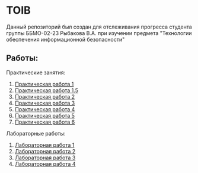 <h1>TOIB</h1>

Данный репозиторий был создан для отслеживания прогресса студента группы ББМО-02-23 Рыбакова В.А. при изучении предмета "Технологии обеспечения информационной безопасности"

## Работы:

Практические занятия:

1. [Практическая работа 1](https://github.com/sapperka/TOIB/blob/main/PZ1.md)
2. [Практическая работа 1.5]()
3. [Практическая работа 2](https://github.com/sapperka/TOIB/blob/main/PZ2.md)
4. [Практическая работа 3]()
5. [Практическая работа 4]()
6. [Практическая работа 5]()
7. [Практическая работа 6](https://github.com/sapperka/TOIB/tree/main/PZ6)

Лабораторные работы:

1. [Лабораторная работа 1]()
2. [Лабораторная работа 2](https://colab.research.google.com/drive/1Dj9uslM2VHxVE1-Ry4NBTOz2kUgi-Lv7?usp=sharing)
3. [Лабораторная работа 3]()
4. [Лабораторная работа 4](https://github.com/sapperka/TOIB/blob/main/LR4.md)


